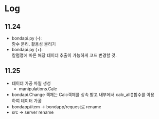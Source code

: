 # Log

## 11.24
* bondapi.py (-):   
함수 분리. 활용성 올리기
* bondapi.py (+):   
칼럼명에 따른 해당 데이터 추출이 가능하게 코드 변경할 것.

## 11.25
- 데이터 가공 파일 생성
	- manipulations.Calc
- bondapi.Change 객체는 Calc객체를 상속 받고 내부에서 calc_all()함수를 이용하여 데이터 가공
- bondapp/item -> bondapp/request로 rename
- src -> server rename


